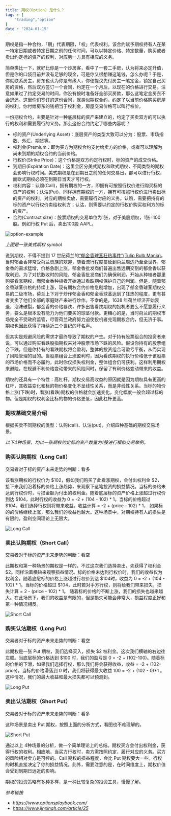 ```yaml
---
title: 期权(Option) 是什么？
tags : [
    "trading","option"
]
date : "2024-01-15"
---
```


期权是指一种合约，「期」代表期限，「权」代表权利。该合约赋予期权持有人在某一特定日期或者特定日期之前的任何时间，可以以特定价格、特定数量，购买或者卖出约定标的资产的权利，对应另一方具有相应的义务。

简单类比一下，就好比你是一个炒房客，看中了一套二手房，认为将来必定升值，但是你的口袋目前并没有足够的现金，可是你又很想赚这笔钱，怎么办呢？于是，你就联系房主，房东也认为你是有缘人，你便提议先付房主一笔定金，锁定自己买房的资格，然后双方签订一个合同，约定在一个月后，以现在的价格进行交易。注意如果过了约定交易的时间，你没有按时准备好全部买房款，那么这笔定金房东不会退还。这里你们签订的这份合同，就类似期权合约，约定了以当前价格购买房屋的权利，你付给房东的钱相当于权利金，房屋交易价格可以叫行权价。

一份期权合约，主要是针对一种底层标的资产来建立的，约定了买卖双方的可以执行的权利和需要履行的义务。那么这份合约约定了哪些内容呢？ 

- 标的资产(Underlying Asset)：底层资产的类型大致可以分为：股票、市场指数、外汇、期货等。
- 权利金(Premium：即为买方为期权合约支付给卖方的价格，或者可以理解为尚未到期的期权合约的当前价格。
- 行权价(Strike Price)：这个价格是双方约定行权时，标的资产的成交价格。
- 到期日(Expiration Date)：这里会区分美式期权和欧式期权，不同类型的期权会影响行权时间。美式期权是在到期日之前的任何交易日，都可以进行行权，而欧式期权必须在到期日当天才可行权。
- 权利内容：认购(Call)，拥有期权的一方，即拥有可按照行权价进行购买标的资产的权利；认沽(Put)，同样拥有期权的一方，拥有可按照行权价进行卖出标的资产的权利。对应的期权卖放，需要履行对应的义务。认购，需要把持有的标的资产以行权价卖给权利方；认沽，则需要以约定的行权价购买权利方的标的资产。
- 合约(Contract size)：股票期权的交易单位为1张，对于美股期权，1张=100股。例如行权 Put 后，卖出100股 AAPL。

![option-example](https://img.goldpumpkin.life/1705298598267%20HQAiYy.png)

*上图是一张美式期权 symbol*

说到期权，不得不提到 17 世纪荷兰的[“郁金香球茎狂热事件”(Tulip Bulb Mania)](https://zh.wikipedia.org/wiki/%E9%AC%B1%E9%87%91%E9%A6%99%E7%8B%82%E7%86%B1)。当时郁金香非常受荷兰贵族的欢迎，随着流行程度蔓延到荷兰周边乃至全世界，郁金香的需求猛增，价格急剧上涨。郁金香批发商们普遍出售远期交割的郁金香以获取利润。为了对抗歉收时的风险，郁金香批发商们为确保利润，开始从种植者那里购买看涨期权，而郁金香种植者开始通过看跌期权保护自己的利润。但是，随着郁金香球茎价格的持续上涨，现有期权合约价格急剧增加，出现了郁金香球茎期权交易的二级市场，荷兰上下对于炒作郁金香和郁金香球茎达到了狂热的程度，更有甚者变卖了他们全部的家庭财产来进行炒作。不幸的是，1638 年荷兰经济开始衰退，泡沫破裂，郁金香的价格暴跌，许多出售看跌期权的投机者要么不愿意履行义务，要么是根本没有能力为他们要买的球茎付款。更糟心的是，当时荷兰的期权市场完全不受政府监管，尽管荷兰政府努力迫使投机者兑现期权合约，但无济于事。期权也因此获得了持续近三个世纪的坏名声。

但其实是规避风险的需求才最终导致了期权的产生。对于持有股票组合的投资者来说，可以通过购买看跌股指期权来对冲股票市场下跌的风险。假设你持有的股票组合下跌，但是你持有的看跌期权将会盈利，整体的投资组合可盈亏平衡，从而实现了风险管理的目的。当股票组合上涨盈利时，因为看跌期权的执行价格低于该股票的市场价格而不必履约，此时你仅损失权利金，整体组合仍可获利。这样利用期权来避险，在规避不利价格变动带来的风险同时，保留了有利价格变动带来的收益。

期权的还具有一个特性：高杠杆。期权交易高收益的原因就是因为期权具有更高的杠杆，其收益变化和标的物价格变化不呈线性关系，而是非线性关系。当标的物价格上涨(下跌)时，看涨(看跌)期权的价格就会加速变化，变化幅度一般会超过标的物。但是期权的权利金比标的物的价格更低，因此杠杆更高。

### 期权基础交易介绍

根据买卖不同期权的类型：认购(call)、认沽(put)，介绍四种基础的期权交易场景。

*以下4种场景，均以一张期权约定标的资产数量为1股进行模拟交易举例。*

### 购买认购期权（Long Call）

交易者对于标的资产未来走势的判断：看多

该看涨期权的行权价为 $102，假如我们购买了此看涨期权，会付出权利金 $2，接下来我们沿着标的价格上涨趋势，来观察下这笔投资的损益情况。当标的价格未达到行权价时，亏损金额为付出的权利金。随着底层标的资产价格上涨超过行权价到达 $104，此时行权的收益为 0 = -2 + (104 - 102) * 1。当标的价格超过 $104，我们选择行权则将带来收益，收益计算 = -2 + (price - 102) * 1， 如果标的的价格继续上涨，那么我们的收益也越大。这种场景中，对期权持有人的损失是有限的，盈利空间理论上无限大。

![Long Call](https://img.goldpumpkin.life/1705298635465-O2DKeT.png)

### 卖出认购期权（Short Call）

交易者对于标的资产未来走势的判断：看空

此期权和第一种场景的期权是一样的，不过这次我们选择卖出，先获得了权利金 $2。同样沿着横轴来观察损益情况。标的价格未达到行权价时，我们的收益仅为权利金。随着底层标的价格上涨超过行权价到达 $104时，收益为 0 = -2 + (104 - 102) * 1。当标的价格超过 $104，此时若对手方行权，则将给我们带来损失，损失计算 = 2 - (price - 102) * 1。 随着标的价格的不断上涨，我们的损失也越来越大。在此场景下，我们的收益是有限的，但是损失可能会非常大，损益程度正好和第一种情况相反。

![Short Call](https://img.goldpumpkin.life/1705298645059-KYuU5W.png)

### 购买认沽期权（Long Put）

交易者对于标的资产未来走势的判断：看空

此期权是一张 Put 期权，我们选择买入，损失 $2 权利金。这次我们横轴的右边往左顺。当底层标的价格达到 $100 时，我们的盈亏是 0 = -2 + (102-100)。随着标的价格的下滑，如果我们选择行权，那么我们将会获得收益，收益 = -2 + (102-price)，当标的价格滑落到 0 时，我们将获得最大收益 100 = -2 + (102 - 0)*1 。这种情况，我们的最大收益和最大损失都可以预测到。

![Long Put](https://img.goldpumpkin.life/1705298650638-K1OvPv.png)

### 卖出认沽期权（Short Put）

交易者对于标的资产未来走势的判断：看多

这种场景是卖出 Put 期权，按照上面的分析方式，看图也不难理解的。

![Short Put](https://img.goldpumpkin.life/1705298654609-UN5d6g.png)

通过以上 4种场景的分析，做一个简单理论上的总结。期权买方会付出权利金，获得行权的权利。相应地，当买方行权时，卖方需按照约定，履行对应的义务。买方的风险相对卖方是可控的。Call 期权的损益程度，会比 Put 期权要大一些，行权的时机直接决定了你的损益情况。此外，需要注意的是，在时间维度上，期权价值会受到到期日远近的影响。

期权的投资策略有多种多样，是一种比较复杂的投资工具，慢慢了解。

*参考链接*

- *https://www.optionsplaybook.com/*
- *https://www.jinxinqh.com/article/25*


